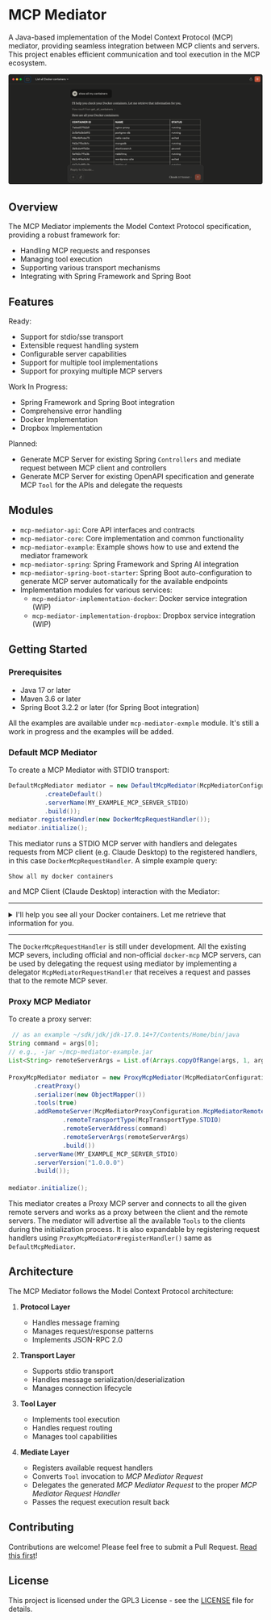 # MCP Mediator

A Java-based implementation of the Model Context Protocol (MCP) mediator, providing seamless integration between MCP clients and servers. 
This project enables efficient communication and tool execution in the MCP ecosystem.

![Claude Desktop Integration](.github/static/cl_client_screenshot.png)


## Overview

The MCP Mediator implements the Model Context Protocol specification, providing a robust framework for:
- Handling MCP requests and responses
- Managing tool execution
- Supporting various transport mechanisms
- Integrating with Spring Framework and Spring Boot

## Features

Ready:
- Support for stdio/sse transport
- Extensible request handling system
- Configurable server capabilities
- Support for multiple tool implementations
- Support for proxying multiple MCP servers

Work In Progress:
- Spring Framework and Spring Boot integration
- Comprehensive error handling
- Docker Implementation
- Dropbox Implementation

Planned:
- Generate MCP Server for existing Spring `Controllers` and mediate request between MCP client and controllers
- Generate MCP Server for existing OpenAPI specification and generate MCP `Tool` for the APIs and delegate the requests  

## Modules

- `mcp-mediator-api`: Core API interfaces and contracts
- `mcp-mediator-core`: Core implementation and common functionality
- `mcp-mediator-example`: Example shows how to use and extend the mediator framework
- `mcp-mediator-spring`: Spring Framework and Spring AI integration
- `mcp-mediator-spring-boot-starter`: Spring Boot auto-configuration to generate MCP server automatically for the available endpoints
- Implementation modules for various services:
  - `mcp-mediator-implementation-docker`: Docker service integration (WIP)
  - `mcp-mediator-implementation-dropbox`: Dropbox service integration (WIP)

## Getting Started

### Prerequisites

- Java 17 or later
- Maven 3.6 or later
- Spring Boot 3.2.2 or later (for Spring Boot integration)

All the examples are available under `mcp-mediator-exmple` module. It's still a work in progress and the examples will be added.
### Default MCP Mediator 
To create a MCP Mediator with STDIO transport:

```java
DefaultMcpMediator mediator = new DefaultMcpMediator(McpMediatorConfigurationBuilder.builder()
          .createDefault()
          .serverName(MY_EXAMPLE_MCP_SERVER_STDIO)
          .build());
mediator.registerHandler(new DockerMcpRequestHandler());
mediator.initialize();
```

This mediator runs a STDIO MCP server with handlers and delegates requests from MCP client  (e.g. Claude Desktop) to
the registered handlers, in this case `DockerMcpRequestHandler`. A simple example query:

```text
Show all my docker containers
```
and MCP Client (Claude Desktop) interaction with the Mediator:

-----

<details>
 <summary>I'll help you see all your Docker containers. Let me retrieve that information for you. </summary>


```
$ View result from get_all_containers
```

```json

  {
     "loadAllContainers": true
  }
          
  {
    "containers": [
        {
        "id": "61d89a44e4b5",
        "name": "nginx-proxy",
        "status": "running"
        },
        {
        "id": "2c5bfa3b0d93",
        "name": "gcr.io/k8s-minikube/kicbase:v0.0.46",
        "status": "running"
        },
         // ...
    ]
  }

```
  
> Here are all your Docker containers, including both running and non-running containers:
>
> <table>
>  <thead>
>      <tr>
>          <th>CONTAINER ID</th>
>          <th>NAME</th>
>          <th>STATUS</th>
>      </tr>
>  </thead>
>  <tbody>
>      <tr>
>          <td>61d89a44e4b5</td>
>          <td>nginx-proxy</td>
>          <td>running</td>
>      </tr>
>      <tr>
>          <td>2c5bfa3b0d93</td>
>          <td>gcr.io/k8s-minikube/kicbase:v0.0.46</td>
>          <td>running</td>
>      </tr>
>      <tr>
>          <td>...</td>
>          <td>...</td>
>          <td>...</td>
>      </tr>
>  </tbody>
> </table>
>
> You have 10 containers total: 6 running, 2 exited, and 1 paused.

</details>

-----

The `DockerMcpRequestHandler` is still under development. All the existing MCP severs, including official and non-official `docker-mcp` MCP servers, can be used by delegating the request using mediator by implementing a delegator `McpMediatorRequestHandler` that receives a request and passes that to the remote MCP sever.



###  Proxy MCP Mediator
To create a proxy server:
```java
 // as an example ~/sdk/jdk/jdk-17.0.14+7/Contents/Home/bin/java
String command = args[0];
// e.g., -jar ~/mcp-mediator-example.jar
List<String> remoteServerArgs = List.of(Arrays.copyOfRange(args, 1, args.length));

ProxyMcpMediator mediator = new ProxyMcpMediator(McpMediatorConfigurationBuilder.builder()
       .creatProxy()
       .serializer(new ObjectMapper())
       .tools(true)
       .addRemoteServer(McpMediatorProxyConfiguration.McpMediatorRemoteMcpServerConfiguration.builder()
               .remoteTransportType(McpTransportType.STDIO)
               .remoteServerAddress(command)
               .remoteServerArgs(remoteServerArgs)
               .build())
       .serverName(MY_EXAMPLE_MCP_SERVER_STDIO)
       .serverVersion("1.0.0.0")
       .build());

mediator.initialize();
```
This mediator creates a Proxy MCP server and connects to all the given remote servers and works as a proxy between the 
client and the remote servers. The mediator will advertise all the available `Tools` to the clients during the 
initialization process. It is also expandable by registering request handlers using `ProxyMcpMediator#registerHandler()`
same as `DefaultMcpMediator`.


## Architecture

The MCP Mediator follows the Model Context Protocol architecture:

1. **Protocol Layer**
   - Handles message framing
   - Manages request/response patterns
   - Implements JSON-RPC 2.0

2. **Transport Layer**
   - Supports stdio transport
   - Handles message serialization/deserialization
   - Manages connection lifecycle

3. **Tool Layer**
   - Implements tool execution
   - Handles request routing
   - Manages tool capabilities
     
4. **Mediate Layer**
   - Registers available request handlers
   - Converts `Tool` invocation to *MCP Mediator Request*
   - Delegates the generated *MCP Mediator Request* to the proper *MCP Mediator Request Handler*
   - Passes the request execution result back 

## Contributing

Contributions are welcome! Please feel free to submit a Pull Request. [Read this first](CONTRIBUTING.md)!

## License

This project is licensed under the GPL3 License - see the [LICENSE](https://choosealicense.com/licenses/gpl-3.0/) file for details.
